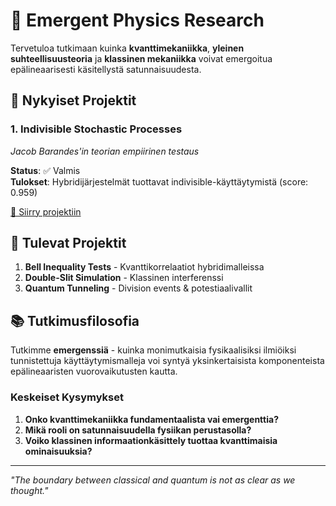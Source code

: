 # 🔬 Emergent Physics Research

Tervetuloa tutkimaan kuinka **kvanttimekaniikka**, **yleinen suhteellisuusteoria** ja **klassinen mekaniikka** voivat emergoitua epälineaarisesti käsitellystä satunnaisuudesta.

## 🎯 Nykyiset Projektit

### 1. Indivisible Stochastic Processes
*Jacob Barandes'in teorian empiirinen testaus*

**Status**: ✅ Valmis  
**Tulokset**: Hybridijärjestelmät tuottavat indivisible-käyttäytymistä (score: 0.959)

[📖 Siirry projektiin](#projects/indivisible-stochastic)

## 🚀 Tulevat Projektit

1. **Bell Inequality Tests** - Kvanttikorrelaatiot hybridimalleissa
2. **Double-Slit Simulation** - Klassinen interferenssi  
3. **Quantum Tunneling** - Division events & potestiaalivallit

## 📚 Tutkimusfilosofia

Tutkimme **emergenssiä** - kuinka monimutkaisia fysikaalisiksi ilmiöiksi tunnistettuja käyttäytymismalleja voi syntyä yksinkertaisista komponenteista epälineaaristen vuorovaikutusten kautta.

### Keskeiset Kysymykset

1. **Onko kvanttimekaniikka fundamentaalista vai emergenttia?**
2. **Mikä rooli on satunnaisuudella fysiikan perustasolla?**
3. **Voiko klassinen informaationkäsittely tuottaa kvanttimaisia ominaisuuksia?**

---

*"The boundary between classical and quantum is not as clear as we thought."*
